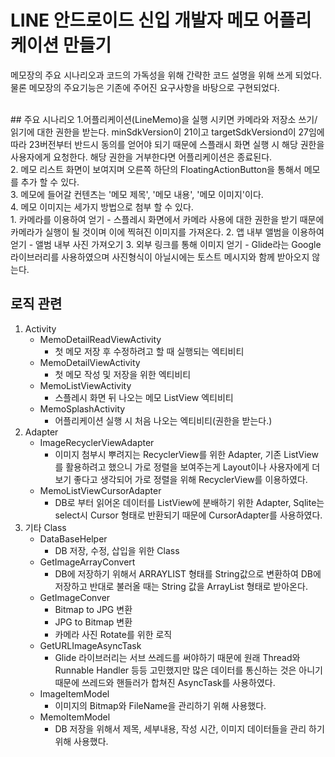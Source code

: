 # LINE 안드로이드 신입 개발자 메모 어플리케이션 만들기

메모장의 주요 시나리오과 코드의 가독성을 위해 간략한 코드 설명을 위해 쓰게 되었다.
물론 메모장의 주요기능은 기존에 주어진 요구사항을 바탕으로 구현되었다.

<br/>
## 주요 시나리오
1.어플리케이션(LineMemo)을 실행 시키면 카메라와 저장소 쓰기/읽기에 대한 권한을 받는다.  minSdkVersion이 21이고 targetSdkVersiond이 27임에 따라 23버전부터 반드시 동의를 얻어야 되기 때문에 스플래시 화면 실행 시 해당 권한을 사용자에게 요청한다.  해당 권한을 거부한다면 어플리케이션은 종료된다.<br/>
2. 메모 리스트 화면이 보여지며 오른쪽 하단의 FloatingActionButton을 통해서 메모를 추가 할 수 있다.<br/>
3. 메모에 들어갈 컨텐츠는 '메모 제목', '메모 내용', '메모 이미지'이다.<br/>
4. 메모 이미지는 세가지 방법으로 첨부 할 수 있다.<br/>
   1. 카메라를 이용하여 얻기
      - 스플레시 화면에서 카메라 사용에 대한 권한을 받기 때문에 카메라가 실행이 될 것이며 이에 찍혀진 이미지를 가져온다.
   2. 앱 내부 앨범을 이용하여 얻기
      - 앨범 내부 사진 가져오기
   3. 외부 링크를 통해 이미지 얻기
      - Glide라는 Google 라이브러리를 사용하였으며 사진형식이 아닐시에는 토스트 메시지와 함께 받아오지 않는다.

<br/>

## 로직 관련

1. Activity
   - MemoDetailReadViewActivity
     - 첫 메모 저장 후 수정하려고 할 때 실행되는 엑티비티
   - MemoDetailViewActivity
     - 첫 메모 작성 및 저장을 위한 엑티비티
   - MemoListViewActivity
     - 스플레시 화면 뒤 나오는 메모 ListView 엑티비티
   - MemoSplashActivity
     - 어플리케이션 실행 시 처음 나오는 엑티비티(권한을 받는다.)
2. Adapter
   - ImageRecyclerViewAdapter
     - 이미지 첨부시 뿌려지는 RecyclerView를 위한 Adapter, 기존 ListView를 활용하려고 했으니 가로 정렬을 보여주는게 Layout이나 사용자에게 더 보기 좋다고 생각되어 가로 정렬을 위해 RecyclerView를 이용하였다.
   - MemoListViewCursorAdapter
     - DB로 부터 읽어온 데이터를 ListView에 분배하기 위한 Adapter, Sqlite는 select시 Cursor 형태로 반환되기 때문에 CursorAdapter를 사용하였다.
3. 기타 Class
   - DataBaseHelper
     - DB 저장, 수정, 삽입을 위한 Class
   - GetImageArrayConvert
     - DB에 저장하기 위해서 ARRAYLIST<Bitmap> 형태를 String값으로 변환하여 DB에 저장하고 반대로 불러올 때는 String 값을 ArrayList 형태로 받아온다.
   - GetImageConver
     - Bitmap to JPG 변환
     - JPG to Bitmap 변환
     - 카메라 사진 Rotate를 위한 로직
   - GetURLImageAsyncTask
     - Glide 라이브러리는 서브 쓰레드를 써야하기 때문에 원래 Thread와 Runnable Handler 등등 고민했지만 많은 데이터를 통신하는 것은 아니기 때문에 쓰레드와 핸들러가 합쳐진 AsyncTask를 사용하였다.
   - ImageItemModel
     - 이미지의 Bitmap와 FileName을 관리하기 위해 사용했다.
   - MemoItemModel
     - DB 저장을 위해서 제목, 세부내용, 작성 시간, 이미지 데이터들을 관리 하기 위해 사용했다.
